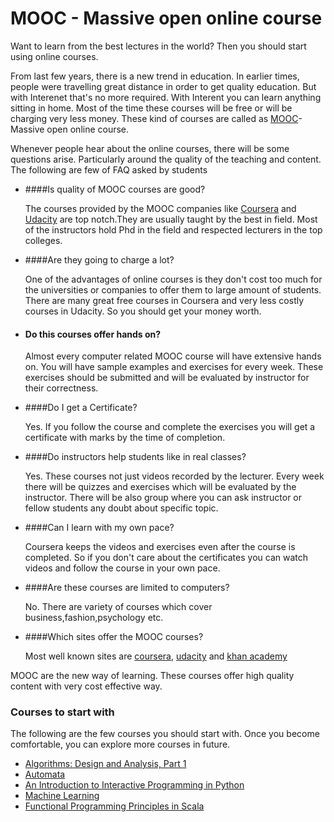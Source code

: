 MOOC - Massive open online course
====================================

Want to learn from the best lectures in the world? Then you should start using online courses.

From last few years, there is a new trend in education. In earlier times, people were travelling great distance in order to get quality education. But with Interenet that's no more required. With Interent  you can learn anything sitting in home. Most of the time these courses will be free or will be charging very less money. These kind of courses are called as [MOOC](http://en.wikipedia.org/wiki/Massive_open_online_course)- Massive open online course.

Whenever people hear about the online courses, there will be some questions arise. Particularly around the quality of the teaching and content. The following are few of FAQ asked by students

* ####Is quality of MOOC courses are good?

    The courses provided by the MOOC companies like [Coursera](http://www.coursera.org) and [Udacity](https://www.udacity.com/) are top notch.They are usually taught by the best in field. Most of the instructors hold Phd in the field and respected lecturers in the top colleges.

* ####Are they going to charge a lot?

    One of the advantages of online courses is they don't cost too much for the universities or companies to offer them to large amount of students. There are many great free courses in Coursera and very less costly courses in Udacity. So you should get your money worth.

* #### Do this courses offer hands on?

	Almost every computer related MOOC course will have extensive hands on. You will have sample examples and exercises for every week. These exercises should be submitted and will be evaluated by instructor for their correctness.

* ####Do I get a Certificate?

    Yes. If you follow the course and complete the exercises you will get a certificate with marks by the time of completion.

* ####Do instructors help students like in real classes?

  Yes. These courses not just videos recorded by the lecturer. Every week there will be quizzes and exercises which will be evaluated by the instructor. There will be also group where you can ask instructor or fellow students any doubt about specific topic.

* ####Can I learn with my own pace?

    Coursera keeps the videos and exercises even after the course is completed. So if you don't care about the certificates you can watch videos and follow the course in your own pace.

* ####Are these courses are limited to computers?

    No. There are variety of courses which cover business,fashion,psychology etc.


* ####Which sites offer the MOOC courses?

    Most well known sites are [coursera](http://www.coursera.org), [udacity](https://www.udacity.com/) and [khan academy](https://www.khanacademy.org/)


MOOC are the new way of learning. These courses offer high quality content with very cost effective way.

### Courses to start with

The following are the few courses you should start with. Once you become comfortable, you can explore more courses in future.

* [Algorithms: Design and Analysis, Part 1](https://class.coursera.org/algo-005)
* [Automata](https://www.coursera.org/course/automata)
* [An Introduction to Interactive Programming in Python](https://www.coursera.org/course/interactivepython)
* [Machine Learning](https://www.coursera.org/course/ml)
* [Functional Programming Principles in Scala](https://class.coursera.org/progfun-003)
















